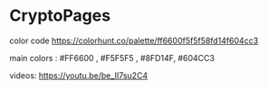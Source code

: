 # CryptoPages

color code 
https://colorhunt.co/palette/ff6600f5f5f58fd14f604cc3

main colors : #FF6600 , #F5F5F5 , #8FD14F, #604CC3

videos:  https://youtu.be/be_II7su2C4
